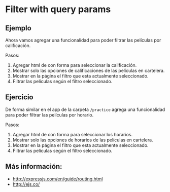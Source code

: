 # Filter with query params

## Ejemplo

Ahora vamos agregar una funcionalidad para poder filtrar las películas
por calificación.

Pasos:

1. Agregar html de con forma para seleccionar la calificación.
2. Mostrar solo las opciones de calificaciones de las películas en
   cartelera.
4. Mostrar en la página el filtro que esta actualmente seleccionado.
4. Filtrar las películas según el filtro seleccionado.

## Ejercicio

De forma similar en el app de la carpeta `/practice` agrega una
funcionalidad para poder filtrar las películas por horario.

Pasos:

1. Agregar html de con forma para seleccionar los horarios.
2. Mostrar solo las opciones de horarios de las películas en
   cartelera.
4. Mostrar en la página el filtro que esta actualmente seleccionado.
4. Filtrar las películas según el filtro seleccionado.


## Más información:

* http://expressjs.com/en/guide/routing.html
* http://ejs.co/
